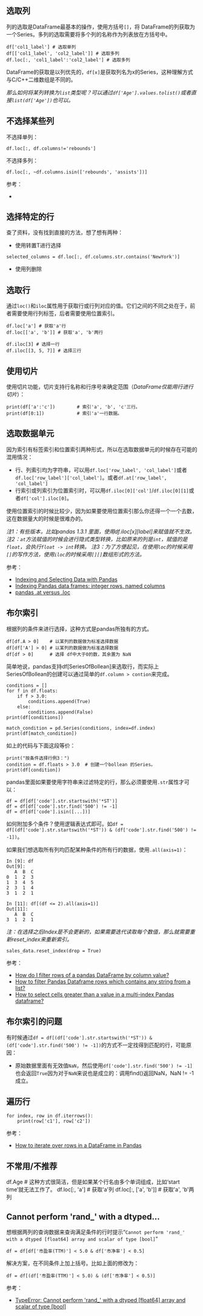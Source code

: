 ## 选取列

列的选取是DataFrame最基本的操作，使用方括号`[]`，将 DataFrame的列获取为一个Series。多列的选取需要将多个列的名称作为列表放在方括号中。

```
df['col1_label'] # 选取单列
df[['col1_label', 'col2_label']] # 选取多列
df.loc[:, 'col1_label':'col2_label'] # 选取多列
```

DataFrame的获取是以列优先的，`df[x]`是获取列名为x的Series，这种理解方式与C/C++二维数组是不同的。

*那么如何将某列转换为`list`类型呢？可以通过`df['Age'].values.tolist()`或者直接`list(df['Age'])`也可以。*

## 不选择某些列


不选择单列：

```
df.loc[:, df.columns!='rebounds']
```

不选择多列：

```
df.loc[:, ~df.columns.isin(['rebounds', 'assists'])]
```

参考：

- [](https://www.statology.org/pandas-exclude-column/)

## 选择特定的行


查了资料，没有找到直接的方法，想了想有两种：

- 使用转置T进行选择

```
selected_columns = df.loc[:, df.columns.str.contains('NewYork')]
```

- 使用列删除


## 选取行

通过`loc()`和`iloc`属性用于获取行或行列对应的值。它们之间的不同之处在于，前者需要使用行列标签，后者需要使用位置索引。

```
df.loc['a'] # 获取'a'行
df.loc[['a', 'b']] # 获取'a', 'b'两行

df.iloc[3] # 选择一行
df.iloc[[3, 5, 7]] # 选择三行
```


## 使用切片

使用切片功能，切片支持行名称和行序号来确定范围（*DataFrame仅能用行进行切片*）：

```
print(df['a':'c'])        # 索引'a', 'b', 'c'三行。
print(df[0:1])            # 索引'a'一行数据。
```


## 选取数据单元

因为索引有标签索引和位置索引两种形式，所以在选取数据单元的时候存在可能的混用情况：

- 行、列索引均为字符串，可以用`df.loc['row_label', 'col_label']`或者`df.loc['row_label']['col_label']`。或者`df.at['row_label', 'col_label']`
- 行索引或列索引为位置索引时，可以用`df.iloc[0]['col']`/`df.iloc[0][1]`或者`df['col'].iloc[0]`。


使用位置索引的时候比较少，因为如果要使用位置索引那么你还得一个一个去数，这在数据量大的时候是很难办的。

*注1：有些版本，比如pandas 1.3.1 里面，使用df.iloc[x][label]来赋值就不生效。*
*注2：`at`方法赋值的时候会进行隐式类型转换，比如原来的列是`int`，赋值的是`float`，会执行`float -> int`转换。*
*注3：为了方便起见，在使用`loc`的时候采用`[]`的写作方法，使用`iloc`的时候采用`[][]`数组形式的方法。*

参考：

- [Indexing and Selecting Data with Pandas](https://www.geeksforgeeks.org/indexing-and-selecting-data-with-pandas/)
- [Indexing Pandas data frames: integer rows, named columns](https://stackoverflow.com/questions/28754603/indexing-pandas-data-frames-integer-rows-named-columns)
- [pandas .at versus .loc](https://stackoverflow.com/questions/37216485/pandas-at-versus-loc)

## 布尔索引

根据列的条件来进行选择，这种方式是pandas所独有的方式。

```
df[df.A > 0]    # 以某列的数据做为标准选择数据
df[df['A'] > 0] # 以某列的数据做为标准选择数据
df[df > 0]      # 选择 df中大于0的数，其余置为 NaN
```

简单地说，pandas支持df[SeriesOfBollean]来选取行，而实际上SeriesOfBollean的创建可以通过简单的`df.column > contion`来完成。

```
conditions = []
for f in df.floats:
    if f > 3.0:
        conditions.append(True)
    else:
        conditions.append(False)
print(df[conditions])

match_condition = pd.Series(conditions, index=df.index)
print(df[match_condition])
```

如上的代码与下面这段等价：

```
print("按条件选择行例3：")
condition = df.floats > 3.0  # 创建一个bollean 的Series。
print(df[condition])
```

pandas里面如果要使用字符串来过滤特定的行，那么必须要使用`.str`属性才可以：

```
df = df[df['code'].str.startswith('*ST')]
df = df[df['code'].str.find('500') != -1]
df = df[df['code'].isin([...])]
```

如何附加多个条件？使用逻辑表达式即可。如`df = df[(df['code'].str.startswith('*ST')) & (df['code'].str.find('500') != -1])`。

如果我们想选取所有列均匹配某种条件的所有行的数据，使用`.all(axis=1)`：

```
In [9]: df
Out[9]:
   A  B  C
0  1  2  3
1  3  4  5
2  3  1  4
3  1  2  1

In [11]: df[(df <= 2).all(axis=1)]
Out[11]:
   A  B  C
3  1  2  1
```

*注：在选择之后Index是不会更新的，如果需要迭代读取每个数值，那么就需要重新reset_index来重新索引。*

```
sales_data.reset_index(drop = True)
```

参考：

- [How do I filter rows of a pandas DataFrame by column value?](https://www.youtube.com/watch?v=2AFGPdNn4FM)
- [How to filter Pandas Dataframe rows which contains any string from a list?](https://stackoverflow.com/questions/55941100/how-to-filter-pandas-dataframe-rows-which-contains-any-string-from-a-list)
- [How to select cells greater than a value in a multi-index Pandas dataframe?](https://stackoverflow.com/questions/32731498/how-to-select-cells-greater-than-a-value-in-a-multi-index-pandas-dataframe)


## 布尔索引的问题

有时候通过`df = df[(df['code'].str.startswith('*ST')) & (df['code'].str.find('500') != -1])`的方式不一定找得到匹配的行，可能原因：

- 原始数据里面有无效值`NaN`，然后使用`df['code'].str.find('500') != -1]`也会返回`True`因为对于`NaN`来说也是成立的：调用find()返回NaN，NaN != -1成立。

## 遍历行

```
for index, row in df.iterrows():
    print(row['c1'], row['c2'])
```

参考：

- [How to iterate over rows in a DataFrame in Pandas](https://stackoverflow.com/questions/16476924/how-to-iterate-over-rows-in-a-dataframe-in-pandas)


## 不常用/不推荐

df.Age  # 这种方式很简洁，但是如果某个行名由多个单词组成，比如‘start time’就无法工作了。
df.loc[:, 'a']  # 获取'a'列
df.loc[:, ['a', 'b']] # 获取'a', 'b'两列



## Cannot perform 'rand_' with a dtyped...

想根据两列的查询数据来查询满足条件的行时提示“`Cannot perform 'rand_' with a dtyped [float64] array and scalar of type [bool]`”

```
df = df[df['市盈率(TTM)'] < 5.0 & df['市净率'] < 0.5]
```

解决方案，在不同条件上加上括号。比如上面的修改为：

```
df = df[(df['市盈率(TTM)'] < 5.0) & (df['市净率'] < 0.5)]
```

参考：

- [TypeError: Cannot perform 'rand_' with a dtyped [float64] array and scalar of type [bool]](https://stackoverflow.com/questions/60654781/typeerror-cannot-perform-rand-with-a-dtyped-float64-array-and-scalar-of-ty)